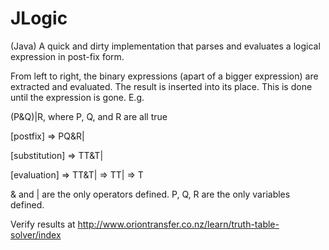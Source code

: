 JLogic
======

(Java) A quick and dirty implementation that parses and evaluates a logical expression in post-fix form.

From left to right, the binary expressions (apart of a bigger expression) are extracted and evaluated. The result is inserted into its place. This is done until the expression is gone. E.g.

  (P&Q)|R, where P, Q, and R are all true 
  
  [postfix] => PQ&R|
  
  [substitution] => TT&T| 
  
  [evaluation] => TT&T| => TT| => T		

& and | are the only operators defined.
P, Q, R are the only variables defined.

Verify results at http://www.oriontransfer.co.nz/learn/truth-table-solver/index
